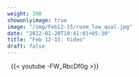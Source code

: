 ```yaml
---
weight: 390
showonlyimage: true
image: "/img/Feb12-15/room_low_qual.jpg"
date: "2022-01-20T19:41:01+05:30"
title: "Feb 12-15: Video"
draft: false
---
```


&nbsp;
{{< youtube -FW_RbcDf0g >}}
&nbsp;
